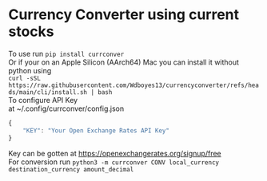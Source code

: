 # Currency Converter using current stocks  
To use run `pip install currconver`  
Or if your on an Apple Silicon (AArch64) Mac you can install it without python using  
`curl -sSL https://raw.githubusercontent.com/Wdboyes13/currencyconverter/refs/heads/main/cli/install.sh | bash`  
To configure API Key  
at ~/.config/currconver/config.json  
```js  
{  
    "KEY": "Your Open Exchange Rates API Key"  
}  
```  
Key can be gotten at https://openexchangerates.org/signup/free  
For conversion run `python3 -m currconver CONV local_currency destination_currency amount_decimal`